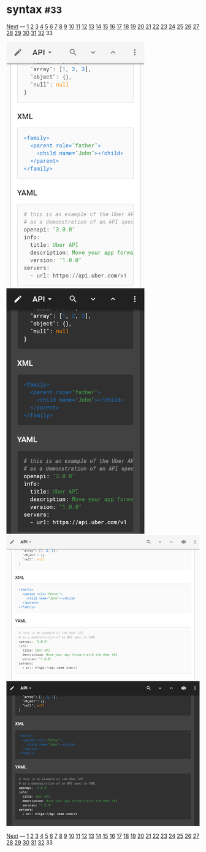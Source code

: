 # syntax <small>#33</small>

[Next](./01_loading.md) &mdash; [1](./01_loading.md) [2](./02_landing.md) [3](./03_security.md) [4](./04_download.md) [5](./05_generator.md) [6](./06_language.md) [7](./07_options.md) [8](./08_menu.md) [9](./09_view.md) [10](./10_wide.md) [11](./11_summary+paths.md) [12](./12_summary.md) [13](./13_operations.md) [14](./14_table.md) [15](./15_schemas.md) [16](./16_right.md) [17](./17_request.md) [18](./18_code.md) [19](./19_method.md) [20](./20_status.md) [21](./21_header.md) [22](./22_left.md) [23](./23_categories.md) [24](./24_recent.md) [25](./25_edit.md) [26](./26_fullscreen.md) [27](./27_test.md) [28](./28_methods.md) [29](./29_statuses.md) [30](./30_headers.md) [31](./31_about.md) [32](./32_markdown.md) 33 

![](./images/light_xs_33_syntax.png)![](./images/dark_xs_33_syntax.png)![](./images/light_md_33_syntax.png)![](./images/dark_md_33_syntax.png)

[Next](./01_loading.md) &mdash; [1](./01_loading.md) [2](./02_landing.md) [3](./03_security.md) [4](./04_download.md) [5](./05_generator.md) [6](./06_language.md) [7](./07_options.md) [8](./08_menu.md) [9](./09_view.md) [10](./10_wide.md) [11](./11_summary+paths.md) [12](./12_summary.md) [13](./13_operations.md) [14](./14_table.md) [15](./15_schemas.md) [16](./16_right.md) [17](./17_request.md) [18](./18_code.md) [19](./19_method.md) [20](./20_status.md) [21](./21_header.md) [22](./22_left.md) [23](./23_categories.md) [24](./24_recent.md) [25](./25_edit.md) [26](./26_fullscreen.md) [27](./27_test.md) [28](./28_methods.md) [29](./29_statuses.md) [30](./30_headers.md) [31](./31_about.md) [32](./32_markdown.md) 33 
